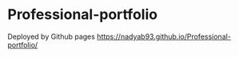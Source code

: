 # Professional-portfolio
Deployed by Github pages https://nadyab93.github.io/Professional-portfolio/
